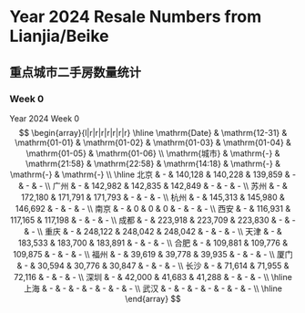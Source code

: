 # Year 2024 Resale Numbers from Lianjia/Beike

## 重点城市二手房数量统计



### Week 0

$\text{Year 2024 Week 0}$
$$
\begin{array}{l|r|r|r|r|r|r|r}
\hline
\mathrm{Date} & \mathrm{12-31} & \mathrm{01-01} & \mathrm{01-02} & \mathrm{01-03} & \mathrm{01-04} & \mathrm{01-05} & \mathrm{01-06} \\
\mathrm{城市} & \mathrm{-} & \mathrm{21:58} & \mathrm{22:58} & \mathrm{14:18} & \mathrm{-} & \mathrm{-} & \mathrm{-} \\
\hline
北京 & - & 140,128 & 140,228 & 139,859 & - & - & - \\
广州 & - & 142,982 & 142,835 & 142,849 & - & - & - \\
苏州 & - & 172,180 & 171,791 & 171,793 & - & - & - \\
杭州 & - & 145,313 & 145,980 & 146,692 & - & - & - \\
南京 & - & 0 & 0 & 0 & - & - & - \\
西安 & - & 116,931 & 117,165 & 117,198 & - & - & - \\
成都 & - & 223,918 & 223,709 & 223,830 & - & - & - \\
重庆 & - & 248,122 & 248,042 & 248,042 & - & - & - \\
天津 & - & 183,533 & 183,700 & 183,891 & - & - & - \\
合肥 & - & 109,881 & 109,776 & 109,875 & - & - & - \\
福州 & - & 39,619 & 39,778 & 39,935 & - & - & - \\
厦门 & - & 30,594 & 30,776 & 30,847 & - & - & - \\
长沙 & - & 71,614 & 71,955 & 72,116 & - & - & - \\
深圳 & - & 42,000 & 41,683 & 41,288 & - & - & - \\
\hline
上海 & - & - & - & - & - & - & - \\
武汉 & - & - & - & - & - & - & - \\
\hline
\end{array}
$$

